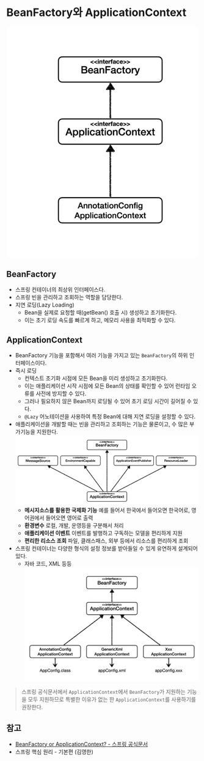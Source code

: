 # BeanFactory와 ApplicationContext

![beanFactory-hierarchy.png](img/beanfactory.png)

## BeanFactory
- 스프링 컨테이너의 최상위 인터페이스다.
- 스프링 빈을 관리하고 조회하는 역할을 담당한다.
- 지연 로딩(Lazy Loading)
  - Bean을 실제로 요청할 때(getBean() 호출 시) 생성하고 초기화한다.
  - 이는 초기 로딩 속도를 빠르게 하고, 메모리 사용을 최적화할 수 있다.

## ApplicationContext
- BeanFactory 기능을 포함해서 여러 기능을 가지고 있는 `BeanFactory`의 하위 인터페이스이다.
- 즉시 로딩
  - 컨텍스트 초기화 시점에 모든 Bean을 미리 생성하고 초기화한다. 
  - 이는 애플리케이션 시작 시점에 모든 Bean의 상태를 확인할 수 있어 런타임 오류를 사전에 방지할 수 있다. 
  - 그러나 필요하지 않은 Bean까지 로딩될 수 있어 초기 로딩 시간이 길어질 수 있다. 
  - `@Lazy` 어노테이션을 사용하여 특정 Bean에 대해 지연 로딩을 설정할 수 있다.
- 애플리케이션을 개발할 때는 빈을 관리하고 조회하는 기능은 물론이고, 수 많은 부가기능을 지원한다.
  ![applicationContext](img/applicationContext.png)
  - **메시지소스를 활용한 국제화 기능**
      예를 들어서 한국에서 들어오면 한국어로, 영어권에서 들어오면 영어로 출력
  - **환경변수**
    로컬, 개발, 운영등을 구분해서 처리
  - **애플리케이션 이벤트**
    이벤트를 발행하고 구독하는 모델을 편리하게 지원
  - **편리한 리소스 조회**
    파일, 클래스패스, 외부 등에서 리소스를 편리하게 조회
- 스프링 컨테이너는 다양한 형식의 설정 정보를 받아들일 수 있게 유연하게 설계되어 있다. 
  - 자바 코드, XML 등등
![configs.png](img/configs.png)

> 스프링 공식문서에서 `ApplicationContext`에서 `BeanFactory`가 지원하는 기능을 모두 지원하므로 특별한 이유가 없는 한 `ApplicationContext`를 사용하기를 권장한다.

## 참고
- [BeanFactory or ApplicationContext? - 스프링 공식문서](https://docs.spring.io/spring-framework/reference/core/beans/beanfactory.html#context-introduction-ctx-vs-beanfactory)
- 스프링 핵심 원리 - 기본편 (김영한)